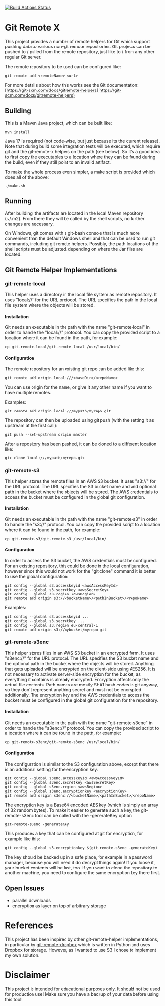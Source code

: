 [![Build Actions Status](https://github.com/phaensgen/git-remote-x/workflows/build/badge.svg)](https://github.com/phaensgen/git-remote-x/actions)

# Git Remote X
This project provides a number of remote helpers for Git which support pushing data to various non-git remote repositories.
Git projects can be pushed to / pulled from the remote repository, just like to / from any other regular Git server.

The remote repository to be used can be configured like:

```
git remote add <remoteName> <url>
```

For more details about how this works see the Git documentation: 
[https://git-scm.com/docs/gitremote-helpers](https://git-scm.com/docs/gitremote-helpers)

## Building
This is a Maven Java project, which can be built like:

```
mvn install
```

Java 17 is required (not code-wise, but just because its the current release).
Note that during build some integration tests will be executed, which require git and the git-remote-x helpers on the path (see below).
So it's a good idea to first copy the executables to a location where they can be found during the build, even if they still point
to an invalid artifact.

To make the whole process even simpler, a make script is provided which does all of the above:

```
./make.sh
```

## Running
After building, the artifacts are located in the local Maven repository (~/.m2). From there they will be called by the shell scripts,
no further changes are necessary.

On Windows, git comes with a git-bash console that is much more convenient than the default Windows shell and that can be used to
run git commands, including git remote helpers. Possibly, the path locations of the shell scripts must be adjusted, depending on where the Jar files are located.


## Git Remote Helper Implementations
### git-remote-local
This helper uses a directory in the local file system as remote repository. It uses "local://" for the URL protocol.
The URL specifies the path in the local file system where the objects will be stored.

#### Installation
Git needs an executable in the path with the name "git-remote-local" in order to handle the "local://" protocol.
You can copy the provided script to a location where it can be found in the path, for example:

```
cp git-remote-local/git-remote-local /usr/local/bin/
```

#### Configuration
The remote repository for an existing git repo can be added like this:

```
git remote add origin local:///<baseDir>/<repoName>
```

You can use origin for the name, or give it any other name if you want to have multiple remotes.

Examples:

```
git remote add origin local:///mypath/myrepo.git
```

The repository can then be uploaded using git push (with the setting it as upstream at the first call):

```
git push --set-upstream origin master
```

After a repository has been pushed, it can be cloned to a different location like:

```
git clone local:///mypath/myrepo.git
```


### git-remote-s3
This helper stores the remote files in an AWS S3 bucket. It uses "s3://" for the URL protocol.
The URL specifies the S3 bucket name and and optional path in the bucket where the objects will be stored.
The AWS credentials to access the bucket must be configured in the global git configuration.

#### Installation
Git needs an executable in the path with the name "git-remote-s3" in order to handle the "s3://" protocol.
You can copy the provided script to a location where it can be found in the path, for example:

```
cp git-remote-s3/git-remote-s3 /usr/local/bin/
```

#### Configuration
In order to access the S3 bucket, the AWS credentials must be configured. For an existing repository, this could be
done in the local configuration, however since this would not work for the "git clone" command it is better to use the global configuration:

```
git config --global s3.accesskeyid <awsAccessKeyId>
git config --global s3.secretkey <awsSecretKey>
git config --global s3.region <awsRegion>
git remote add origin s3://<bucketName>/<pathInBucket>/<repoName>
```

Examples:

```
git config --global s3.accesskeyid ...
git config --global s3.secretkey ...
git config --global s3.region eu-central-1
git remote add origin s3://mybucket/myrepo.git
```


### git-remote-s3enc
This helper stores files in an AWS S3 bucket in an encrypted form. It uses "s3enc://" for the URL protocol.
The URL specifies the S3 bucket name and the optional path in the bucket where the objects will be stored.
Anything that gets uploaded will be encrypted on the client-side using AES256. It is not necessary to activate server-side
encryption for the bucket, as everything it contains is already encrypted.
Encryption affects only the actual file contents. Path names are mostly SHA1 hash codes in git anyway, so they don't represent anything secret
and must not be encrypted additionally.
The encryption key and the AWS credentials to access the bucket must be configured in the global git configuration for the repository.

#### Installation
Git needs an executable in the path with the name "git-remote-s3enc" in order to handle the "s3enc://" protocol.
You can copy the provided script to a location where it can be found in the path, for example:

```
cp git-remote-s3enc/git-remote-s3enc /usr/local/bin/
```

#### Configuration
The configuration is similar to the S3 configuration above, except that there is an additional setting for the
encryption key.

```
git config --global s3enc.accesskeyid <awsAccessKeyId>
git config --global s3enc.secretkey <awsSecretKey>
git config --global s3enc.region <awsRegion>
git config --global s3enc.encryptionkey <encryptionKey>
git remote add origin s3enc://<bucketName>/<pathInBucket>/<repoName>
```

The encryption key is a Base64 encoded AES key (which is simply an array of 32 random bytes). To make it easier to generate such a key,
the git-remote-s3enc tool can be called with the -generateKey option:

```
git-remote-s3enc -generateKey
```

This produces a key that can be configured at git for encryption, for example like this:

```
git config --global s3.encryptionkey $(git-remote-s3enc -generateKey)
```

The key should be backed up in a safe place, for example in a password manager, because you will need it do decrypt things again!
If you loose it, your bucket contents will be lost, too. 
If you want to clone the repository to another machine, you need to configure the same encryption key there first.

## Open Issues
* parallel downloads
* encryption as layer on top of arbitrary storage

# References
This project has been inspired by other git-remote-helper implementations, in particular by
[git-remote-dropbox](https://github.com/anishathalye/git-remote-dropbox) which is written in Python and uses Dropbox for storage.
However, as I wanted to use S3 I chose to implement my own solution.


# Disclaimer
This project is intended for educational purposes only. It should not be used for production use! Make sure you have a backup of your data
before using this tool!
